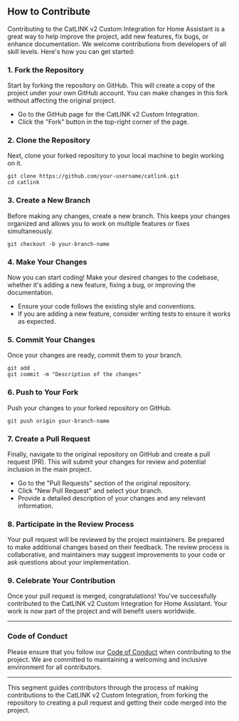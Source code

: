 ## How to Contribute

Contributing to the CatLINK v2 Custom Integration for Home Assistant is a great way to help improve the project, add new features, fix bugs, or enhance documentation. We welcome contributions from developers of all skill levels. Here's how you can get started:

### 1. Fork the Repository

Start by forking the repository on GitHub. This will create a copy of the project under your own GitHub account. You can make changes in this fork without affecting the original project.

- Go to the GitHub page for the CatLINK v2 Custom Integration.
- Click the "Fork" button in the top-right corner of the page.

### 2. Clone the Repository

Next, clone your forked repository to your local machine to begin working on it.

```shell
git clone https://github.com/your-username/catlink.git
cd catlink
```

### 3. Create a New Branch

Before making any changes, create a new branch. This keeps your changes organized and allows you to work on multiple features or fixes simultaneously.

```shell
git checkout -b your-branch-name
```

### 4. Make Your Changes

Now you can start coding! Make your desired changes to the codebase, whether it's adding a new feature, fixing a bug, or improving the documentation.

- Ensure your code follows the existing style and conventions.
- If you are adding a new feature, consider writing tests to ensure it works as expected.

### 5. Commit Your Changes

Once your changes are ready, commit them to your branch.

```shell
git add .
git commit -m "Description of the changes"
```

### 6. Push to Your Fork

Push your changes to your forked repository on GitHub.

```shell
git push origin your-branch-name
```

### 7. Create a Pull Request

Finally, navigate to the original repository on GitHub and create a pull request (PR). This will submit your changes for review and potential inclusion in the main project.

- Go to the "Pull Requests" section of the original repository.
- Click "New Pull Request" and select your branch.
- Provide a detailed description of your changes and any relevant information.

### 8. Participate in the Review Process

Your pull request will be reviewed by the project maintainers. Be prepared to make additional changes based on their feedback. The review process is collaborative, and maintainers may suggest improvements to your code or ask questions about your implementation.

### 9. Celebrate Your Contribution

Once your pull request is merged, congratulations! You've successfully contributed to the CatLINK v2 Custom Integration for Home Assistant. Your work is now part of the project and will benefit users worldwide.

---

### Code of Conduct

Please ensure that you follow our [Code of Conduct](#) when contributing to the project. We are committed to maintaining a welcoming and inclusive environment for all contributors.

---

This segment guides contributors through the process of making contributions to the CatLINK v2 Custom Integration, from forking the repository to creating a pull request and getting their code merged into the project.
